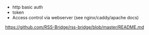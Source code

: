 
* http basic auth
* token
* Access control via webserver (see nginx/caddy/apache docs)
 
https://github.com/RSS-Bridge/rss-bridge/blob/master/README.md
